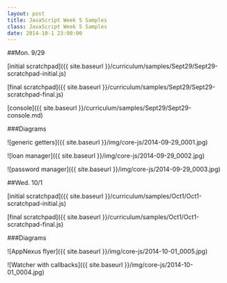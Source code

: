 ```yaml
---
layout: post
title: JavaScript Week 5 Samples
class: JavaScript Week 5 Samples
date: 2014-10-1 23:00:00
---
```


##Mon. 9/29

[initial scratchpad]({{ site.baseurl }}/curriculum/samples/Sept29/Sept29-scratchpad-initial.js)

[final scratchpad]({{ site.baseurl }}/curriculum/samples/Sept29/Sept29-scratchpad-final.js)

[console]({{ site.baseurl }}/curriculum/samples/Sept29/Sept29-console.md)

###Diagrams

![generic getters]({{ site.baseurl }}/img/core-js/2014-09-29_0001.jpg)

![loan manager]({{ site.baseurl }}/img/core-js/2014-09-29_0002.jpg)

![password manager]({{ site.baseurl }}/img/core-js/2014-09-29_0003.jpg)


##Wed. 10/1

[initial scratchpad]({{ site.baseurl }}/curriculum/samples/Oct1/Oct1-scratchpad-initial.js)

[final scratchpad]({{ site.baseurl }}/curriculum/samples/Oct1/Oct1-scratchpad-final.js)

###Diagrams

![AppNexus flyer]({{ site.baseurl }}/img/core-js/2014-10-01_0005.jpg)

![Watcher with callbacks]({{ site.baseurl }}/img/core-js/2014-10-01_0004.jpg)
